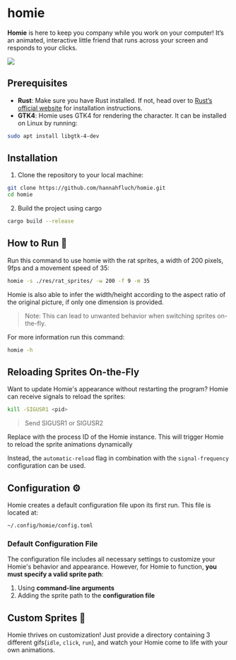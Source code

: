 # homie

**Homie** is here to keep you company while you work on your computer! It’s an animated, interactive little friend that runs across your screen and responds to your clicks.

![](res/example.gif)

## Prerequisites 
- **Rust**: Make sure you have Rust installed. If not, head over to [Rust’s official website](https://www.rust-lang.org/tools/install) for installation instructions.
- **GTK4**: Homie uses GTK4 for rendering the character. It can be installed on Linux by running:

```bash
sudo apt install libgtk-4-dev
```

## Installation 
1. Clone the repository to your local machine:

```bash
git clone https://github.com/hannahfluch/homie.git
cd homie
```

2. Build the project using cargo
```bash
cargo build --release
```

## How to Run 🏃

Run this command to use homie with the rat sprites, a width of 200 pixels, 9fps and a movement speed of 35:
```bash
homie -s ./res/rat_sprites/ -w 200 -f 9 -m 35
```

Homie is also able to infer the width/height according to the aspect ratio of the original picture, if only one dimension is provided.
> Note: This can lead to unwanted behavior when switching sprites on-the-fly.

For more information run this command:
```bash
homie -h
```

## Reloading Sprites On-the-Fly
Want to update Homie's appearance without restarting the program? Homie can receive signals to reload the sprites:

```bash
kill -SIGUSR1 <pid>
```
> Send SIGUSR1 or SIGUSR2

Replace <pid> with the process ID of the Homie instance. This will trigger Homie to reload the sprite animations dynamically

Instead, the `automatic-reload` flag in combination with the `signal-frequency` configuration can be used.

## Configuration ⚙️
Homie creates a default configuration file upon its first run. This file is located at:

```bash
~/.config/homie/config.toml
```

### Default Configuration File
The configuration file includes all necessary settings to customize your Homie's behavior and appearance. However, for Homie to function, **you must specify a valid sprite path**:
1. Using **command-line arguments**
2. Adding the sprite path to the **configuration file**

## Custom Sprites 🎨
Homie thrives on customization! Just provide a directory containing 3 different gifs(`idle`, `click`, `run`), and watch your Homie come to life with your own animations.
